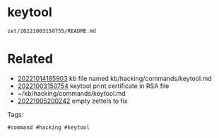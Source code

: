 # keytool

` zet/20221003150755/README.md `

# Related

- [20221014185903](/zet/20221014185903/README.md) kb file named kb/hacking/commands/keytool.md
- [20221003150754](/zet/20221003150754/README.md) keytool print certificate in RSA file
- ~/kb/hacking/commands/keytool.md
- [20221005200242](/zet/20221005200242/README.md) empty zettels to fix

Tags:

    #command #hacking #keytool 
